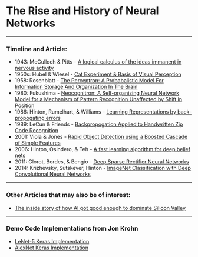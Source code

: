 # The Rise and History of Neural Networks


---

### Timeline and Article:
- 1943: McCulloch & Pitts - [A logical calculus of the ideas immanent in nervous activity](http://www.mind.ilstu.edu/curriculum/modOverview.php?modGUI=212)
- 1950s: Hubel & Wiesel - [Cat Experiment & Basis of Visual Perception](https://knowingneurons.com/2014/10/29/hubel-and-wiesel-the-neural-basis-of-visual-perception/)
- 1958: Rosenblatt - [The Perceptron: A Probabalistic Model For
Information Storage And Organization
In The Brain](http://citeseerx.ist.psu.edu/viewdoc/download;jsessionid=6985402E48095FA01E5F6F364FD0B826?doi=10.1.1.588.3775&rep=rep1&type=pdf)
- 1980: Fukushima - [Neocognitron: A Self-organizing Neural Network Model
for a Mechanism of Pattern Recognition
Unaffected by Shift in Position](https://www.rctn.org/bruno/public/papers/Fukushima1980.pdf)
- 1986: Hinton, Rumelhart, & Williams - [Learning Representations by back-propogating errors](https://www.iro.umontreal.ca/~vincentp/ift3395/lectures/backprop_old.pdf)
- 1989: LeCun & Friends - [Backpropogation Applied to Handwritten Zip Code Recognition](http://yann.lecun.com/exdb/publis/pdf/lecun-89e.pdf)
- 2001: Viola & Jones - [Rapid Object Detection using a Boosted Cascade of Simple
Features](https://www.cs.cmu.edu/~efros/courses/LBMV07/Papers/viola-cvpr-01.pdf)
- 2006: Hinton, Osindero, & Teh - [A fast learning algorithm for deep belief nets](https://www.cs.toronto.edu/~hinton/absps/fastnc.pdf)
- 2011: Glorot, Bordes, & Bengio - [Deep Sparse Rectifier Neural Networks](http://proceedings.mlr.press/v15/glorot11a/glorot11a.pdf)
- 2014: Krizhevsky, Sutskever, Hinton - [ImageNet Classification with Deep
Convolutional Neural Networks](http://image-net.org/challenges/LSVRC/2012/supervision.pdf)

---

### Other Articles that may also be of interest:
- [The inside story of how AI got good enough to dominate Silicon Valley](https://qz.com/1307091/the-inside-story-of-how-ai-got-good-enough-to-dominate-silicon-valley/)

---

### Demo Code Implementations from Jon Krohn
- [LeNet-5 Keras Implementation](https://github.com/the-deep-learners/TensorFlow-LiveLessons/blob/master/notebooks/lenet_in_keras.ipynb)
- [AlexNet Keras Implementation](https://github.com/the-deep-learners/TensorFlow-LiveLessons/blob/master/notebooks/alexnet_in_keras.ipynb)
